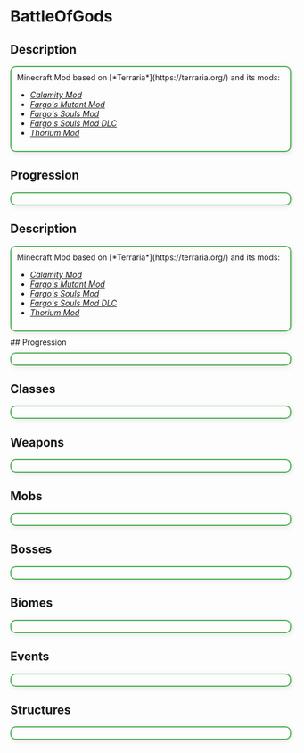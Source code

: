 <style>
.fancy-box {
    border: 2px solid #4CAF50; /* Grün als Rahmenfarbe */
    border-radius: 10px;       /* Abgerundete Ecken */
    #background-color: #f9f9f9; /* Heller Hintergrund */
    padding: 10px;             /* Innenabstand */
    margin: 10px 0;            /* Abstand zu anderen Inhalten */
    box-shadow: 2px 2px 10px rgba(0, 0, 0, 0.1); /* Schatteneffekt */
}
</style>

# BattleOfGods



## Description
<div class="fancy-box">
Minecraft Mod based on [*Terraria*](https://terraria.org/) and its mods:

- [*Calamity Mod*](https://steamcommunity.com/sharedfiles/filedetails/?id=2824688072&searchtext=calamity)
- [*Fargo's Mutant Mod*](https://steamcommunity.com/sharedfiles/filedetails/?id=2570931073)
- [*Fargo's Souls Mod*](https://steamcommunity.com/sharedfiles/filedetails/?id=2815540735&searchtext=Fargo)
- [*Fargo's Souls Mod DLC*](https://steamcommunity.com/sharedfiles/filedetails/?id=3044249615)
- [*Thorium Mod*](https://steamcommunity.com/sharedfiles/filedetails/?id=2909886416&searchtext=thorium)

</div>



## Progression
<div class="fancy-box">
</div>

## Description
<div class="fancy-box">
Minecraft Mod based on [*Terraria*](https://terraria.org/) and its mods:

 - [*Calamity Mod*](https://steamcommunity.com/sharedfiles/filedetails/?id=2824688072&searchtext=calamity)
 - [*Fargo's Mutant Mod*](https://steamcommunity.com/sharedfiles/filedetails/?id=2570931073)
 - [*Fargo's Souls Mod*](https://steamcommunity.com/sharedfiles/filedetails/?id=2815540735&searchtext=Fargo)
 - [*Fargo's Souls Mod DLC*](https://steamcommunity.com/sharedfiles/filedetails/?id=3044249615)
 - [*Thorium Mod*](https://steamcommunity.com/sharedfiles/filedetails/?id=2909886416&searchtext=thorium)
</div>
## Progression
<div class="fancy-box">
</div>

## Classes
<div class="fancy-box">
</div>

## Weapons
<div class="fancy-box">
</div>

## Mobs
<div class="fancy-box">
</div>

## Bosses
<div class="fancy-box">
</div>

## Biomes
<div class="fancy-box">
</div>

## Events
<div class="fancy-box">
</div>

## Structures
<div class="fancy-box">
</div>

<!--stackedit_data:
eyJoaXN0b3J5IjpbMTA1MDgxNTY5NywxMDUwODE1Njk3LC0xOD
k2NDMzNDE5LDE2MDYwODIzMzQsLTE4MTY0MjY0NTVdfQ==
-->